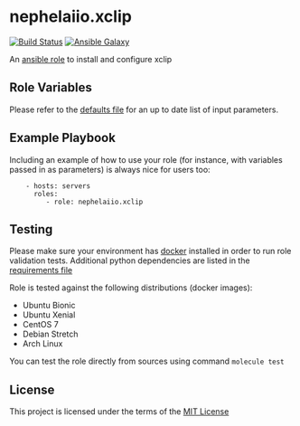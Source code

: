 # nephelaiio.xclip

[![Build Status](https://travis-ci.org/nephelaiio/ansible-role-xclip.svg?branch=master)](https://travis-ci.org/nephelaiio/ansible-role-xclip)
[![Ansible Galaxy](http://img.shields.io/badge/ansible--galaxy-systemd--service-blue.svg)](https://galaxy.ansible.com/nephelaiio/xclip/)

An [ansible role](https://galaxy.ansible.com/nephelaiio/xclip) to install and configure xclip

## Role Variables

Please refer to the [defaults file](/defaults/main.yml) for an up to date list of input parameters.

## Example Playbook

Including an example of how to use your role (for instance, with variables passed in as parameters) is always nice for users too:

```
    - hosts: servers
      roles:
         - role: nephelaiio.xclip
```

## Testing

Please make sure your environment has [docker](https://www.docker.com) installed in order to run role validation tests. Additional python dependencies are listed in the [requirements file](https://github.com/nephelaiio/ansible-role-requirements/blob/master/requirements.txt)

Role is tested against the following distributions (docker images):
  * Ubuntu Bionic
  * Ubuntu Xenial
  * CentOS 7
  * Debian Stretch
  * Arch Linux

You can test the role directly from sources using command ` molecule test `

## License

This project is licensed under the terms of the [MIT License](/LICENSE)
